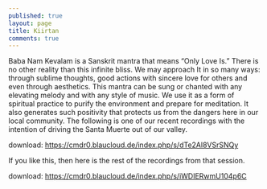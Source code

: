 ```yaml
---
published: true
layout: page
title: Kiirtan
comments: true
---
```





Baba Nam Kevalam is a Sanskrit mantra that means “Only Love Is.” There is no other reality than this infinite bliss. We may approach It in so many ways: through sublime thoughts, good actions with sincere love for others and even through aesthetics. This mantra can be sung or chanted with any elevating melody and with any style of music. We use it as a form of spiritual practice to purify the environment and prepare for meditation. It also generates such positivity that protects us from the dangers here in our local community. The following is one of our recent recordings with the intention of driving the Santa Muerte out of our valley.

download: <a href="https://cmdr0.blaucloud.de/index.php/s/dTe2Al8VSrSNQyL">https://cmdr0.blaucloud.de/index.php/s/dTe2Al8VSrSNQy</a>

If you like this, then here is the rest of the recordings from that session.

download: <a href="https://cmdr0.blaucloud.de/index.php/s/iWDIERwmU104p6C">https://cmdr0.blaucloud.de/index.php/s/iWDIERwmU104p6C</a>
